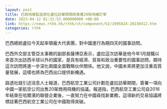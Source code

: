 ```yaml
---
layout: post
title: 巴西飛機製造商在盧拉訪華期間將簽署20架飛機訂單
date: 2023-04-12 01:31:53.000000000 +08:00
link: https://news.rthk.hk/rthk/ch/component/k2/1695824-20230412.htm
categories: rthk
---
```


巴西總統盧拉今天起率領龐大代表團，對中國進行為期四天的國事訪問。

巴西外交部主管亞太事務的副部長薩博亞表示，盧拉這次訪華是他今年1月就職以來首次出訪西半球以外的國家，是具有經濟、貿易和政治重要性的國事訪問，期待這次訪問將進一步深化兩國全面戰略伙伴關係。他又說，中國未來將更加注重高質量發展，這樣也將為巴西出口提供新機遇。

路透社就引述消息人士報道，巴西航空工業公司計劃在盧拉訪華期間，簽署一項向中國一家航空公司出售20架商用飛機的協議。報道指，巴西航空工業公司自2016年結束在哈爾濱的聯營企業後，一直努力在中國尋找新業務，這項新的交易協議將標誌著巴西航空工業公司在中國取得突破。
